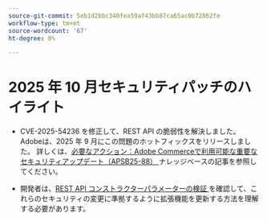 ```yaml
---
source-git-commit: 5eb1d2bbc340fea59af43bb87ca65ac0b72862fe
workflow-type: tm+mt
source-wordcount: '67'
ht-degree: 0%

---
```

# 2025 年 10 月セキュリティパッチのハイライト

* CVE-2025-54236 を修正して、REST API の脆弱性を解決しました。 Adobeは、2025 年 9 月にこの問題のホットフィックスをリリースしました。 詳しくは、[&#x200B; 必要なアクション：Adobe Commerceで利用可能な重要なセキュリティアップデート（APSB25-88） &#x200B;](https://experienceleague.adobe.com/en/docs/experience-cloud-kcs/kbarticles/ka-27397) ナレッジベースの記事を参照してください。<!-- AC-15379 -->

* 開発者は、[REST API コンストラクターパラメーターの検証 &#x200B;](https://developer.adobe.com/commerce/php/development/components/web-api/services/#rest-api-constructor-parameter-validation) を確認して、これらのセキュリティの変更に準拠するように拡張機能を更新する方法を理解する必要があります。





